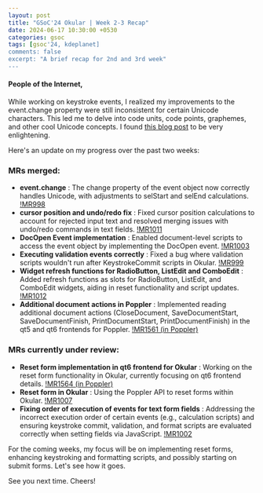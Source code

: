 ```yaml
---
layout: post
title: "GSoC'24 Okular | Week 2-3 Recap"
date: 2024-06-17 10:30:00 +0530
categories: gsoc
tags: [gsoc'24, kdeplanet]
comments: false
excerpt: "A brief recap for 2nd and 3rd week"
---
```

#### People of the Internet,

While working on keystroke events, I realized my improvements to the event.change property were still inconsistent for certain Unicode characters. This led me to delve into code units, code points, graphemes, and other cool Unicode concepts. I found [this blog post](https://www.joelonsoftware.com/2003/10/08/the-absolute-minimum-every-software-developer-absolutely-positively-must-know-about-unicode-and-character-sets-no-excuses/) to be very enlightening.

Here's an update on my progress over the past two weeks:

### MRs merged:
- **event.change** : The change property of the event object now correctly handles Unicode, with adjustments to selStart and selEnd calculations. [!MR998](https://invent.kde.org/graphics/okular/-/merge_requests/998)
- **cursor position and undo/redo fix** : Fixed cursor position calculations to account for rejected input text and resolved merging issues with undo/redo commands in text fields. [!MR1011](https://invent.kde.org/graphics/okular/-/merge_requests/1011)
- **DocOpen Event implementation** : Enabled document-level scripts to access the event object by implementing the DocOpen event. [!MR1003](https://invent.kde.org/graphics/okular/-/merge_requests/1003)
- **Executing validation events correctly** : Fixed a bug where validation scripts wouldn't run after KeystrokeCommit scripts in Okular. [!MR999](https://invent.kde.org/graphics/okular/-/merge_requests/999)
- **Widget refresh functions for RadioButton, ListEdit and ComboEdit** : Added refresh functions as slots for RadioButton, ListEdit, and ComboEdit widgets, aiding in reset functionality and script updates. [!MR1012](https://invent.kde.org/graphics/okular/-/merge_requests/1012)
- **Additional document actions in Poppler** : Implemented reading additional document actions (CloseDocument, SaveDocumentStart, SaveDocumentFinish, PrintDocumentStart, PrintDocumentFinish) in the qt5 and qt6 frontends for Poppler. [!MR1561 (in Poppler)](https://gitlab.freedesktop.org/poppler/poppler/-/merge_requests/1561)

### MRs currently under review:
- **Reset form implementation in qt6 frontend for Okular** : Working on the reset form functionality in Okular, currently focusing on qt6 frontend details. [!MR1564 (in Poppler)](https://gitlab.freedesktop.org/poppler/poppler/-/merge_requests/1564)
- **Reset form in Okular** : Using the Poppler API to reset forms within Okular. [!MR1007](https://invent.kde.org/graphics/okular/-/merge_requests/1007)
- **Fixing order of execution of events for text form fields** : Addressing the incorrect execution order of certain events (e.g., calculation scripts) and ensuring keystroke commit, validation, and format scripts are evaluated correctly when setting fields via JavaScript.  [!MR1002](https://invent.kde.org/graphics/okular/-/merge_requests/1002)

For the coming weeks, my focus will be on implementing reset forms, enhancing keystroking and formatting scripts, and possibly starting on submit forms. Let's see how it goes.

See you next time. Cheers!
